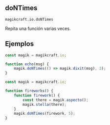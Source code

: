 
## doNTimes

`magikcraft.io.doNTimes`

Repita una función varias veces.

## Ejemplos

```javascript
const magik = magikcraft.io;

function echo(msg) {
    magik.doNTimes(() => magik.dixit(msg), 3);
}
```
```javascript
const magik = magikcraft.io;

function fireworks() {
    function firework() {
        const there = magik.aspecto();
        magik.stella(there);
    }
    magik.doNTimes(firework, 5);
}
```
